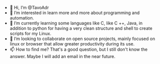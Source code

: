 - 👋 Hi, I’m @TavoAdr
- 👀 I’m interested in learn more and more about programming and automation.
- 🌱 I’m currently learning some languages like C, like C ++, Java, in addition to python for having a very clean structure and shell to create scripts for my Linux.
- 💞️ I’m looking to collaborate on open source projects, mainly focused on linux or browser that allow greater productivity during its use.
- 📫 How to find me? That's a good question, but I still don't know the answer. Maybe I will add an email in the near future.

<!---
TavoAdr/TavoAdr is a ✨ special ✨ repository because its `README.md` (this file) appears on your GitHub profile.
You can click the Preview link to take a look at your changes.
--->

